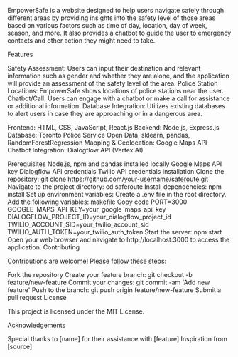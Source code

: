 EmpowerSafe is a website designed to help users navigate safely through different areas by providing insights into the safety level of those areas based on various factors such as time of day, location, day of week, season, and more. It also provides a chatbot to guide the user to emergency contacts and other action they might need to take.

Features

Safety Assessment: Users can input their destination and relevant information such as gender and whether they are alone, and the application will provide an assessment of the safety level of the area.
Police Station Locations: EmpowerSafe shows locations of police stations near the user.
Chatbot/Call: Users can engage with a chatbot or make a call for assistance or additional information.
Database Integration: Utilizes existing databases to alert users in case they are approaching or in a dangerous area.

Frontend: HTML, CSS, JavaScript, React.js
Backend: Node.js, Express.js
Database: Toronto Police Service Open Data, sklearn, pandas, RandomForestRegression
Mapping & Geolocation: Google Maps API
Chatbot Integration: Dialogflow API (Vertex AI)

Prerequisites
Node.js, npm and pandas installed locally
Google Maps API key
Dialogflow API credentials
Twilio API credentials
Installation
Clone the repository: git clone https://github.com/your-username/saferoute.git
Navigate to the project directory: cd saferoute
Install dependencies: npm install
Set up environment variables:
Create a .env file in the root directory.
Add the following variables:
makefile
Copy code
PORT=3000
GOOGLE_MAPS_API_KEY=your_google_maps_api_key
DIALOGFLOW_PROJECT_ID=your_dialogflow_project_id
TWILIO_ACCOUNT_SID=your_twilio_account_sid
TWILIO_AUTH_TOKEN=your_twilio_auth_token
Start the server: npm start
Open your web browser and navigate to http://localhost:3000 to access the application.
Contributing

Contributions are welcome! Please follow these steps:

Fork the repository
Create your feature branch: git checkout -b feature/new-feature
Commit your changes: git commit -am 'Add new feature'
Push to the branch: git push origin feature/new-feature
Submit a pull request
License

This project is licensed under the MIT License.

Acknowledgements

Special thanks to [name] for their assistance with [feature]
Inspiration from [source]

